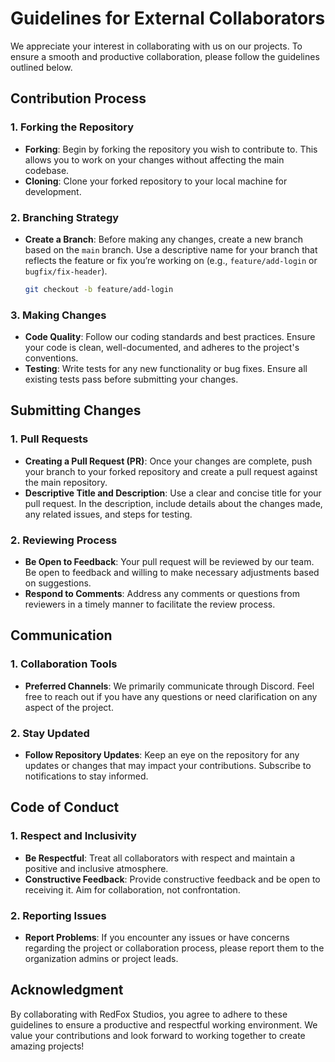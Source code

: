 # Guidelines for External Collaborators

We appreciate your interest in collaborating with us on our projects. To ensure a smooth and productive collaboration, please follow the guidelines outlined below.

## Contribution Process

### 1. Forking the Repository
- **Forking**: Begin by forking the repository you wish to contribute to. This allows you to work on your changes without affecting the main codebase.
- **Cloning**: Clone your forked repository to your local machine for development.

### 2. Branching Strategy
- **Create a Branch**: Before making any changes, create a new branch based on the `main` branch. Use a descriptive name for your branch that reflects the feature or fix you’re working on (e.g., `feature/add-login` or `bugfix/fix-header`).
  ```bash
  git checkout -b feature/add-login
  ```

### 3. Making Changes
- **Code Quality**: Follow our coding standards and best practices. Ensure your code is clean, well-documented, and adheres to the project's conventions.
- **Testing**: Write tests for any new functionality or bug fixes. Ensure all existing tests pass before submitting your changes.

## Submitting Changes

### 1. Pull Requests
- **Creating a Pull Request (PR)**: Once your changes are complete, push your branch to your forked repository and create a pull request against the main repository.
- **Descriptive Title and Description**: Use a clear and concise title for your pull request. In the description, include details about the changes made, any related issues, and steps for testing.

### 2. Reviewing Process
- **Be Open to Feedback**: Your pull request will be reviewed by our team. Be open to feedback and willing to make necessary adjustments based on suggestions.
- **Respond to Comments**: Address any comments or questions from reviewers in a timely manner to facilitate the review process.

## Communication

### 1. Collaboration Tools
- **Preferred Channels**: We primarily communicate through Discord. Feel free to reach out if you have any questions or need clarification on any aspect of the project.

### 2. Stay Updated
- **Follow Repository Updates**: Keep an eye on the repository for any updates or changes that may impact your contributions. Subscribe to notifications to stay informed.

## Code of Conduct

### 1. Respect and Inclusivity
- **Be Respectful**: Treat all collaborators with respect and maintain a positive and inclusive atmosphere.
- **Constructive Feedback**: Provide constructive feedback and be open to receiving it. Aim for collaboration, not confrontation.

### 2. Reporting Issues
- **Report Problems**: If you encounter any issues or have concerns regarding the project or collaboration process, please report them to the organization admins or project leads.

## Acknowledgment
By collaborating with RedFox Studios, you agree to adhere to these guidelines to ensure a productive and respectful working environment. We value your contributions and look forward to working together to create amazing projects!
